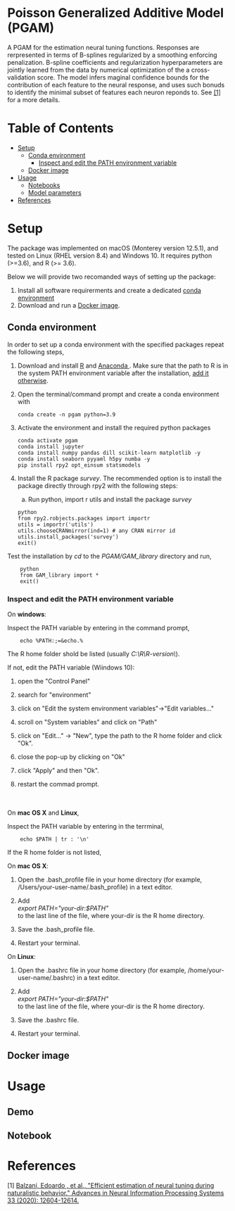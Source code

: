 Poisson Generalized Additive Model (PGAM)
=====================================


A PGAM for the estimation neural tuning functions. Responses are rerpresented in terms of B-splines regularized by a smoothing enforcing penalization. B-spline coefficients and regularization hyperparameters are jointly learned from the data by numerical optimization of the a cross-validation score. The model infers maginal confidence bounds for the contribution of each feature to the neural response, and uses such bonuds to  identify the minimal subset of features each neuron reponds to.  See [[1]](#1) for a more details.

Table of Contents
=================
* [Setup](#setup)
     * [Conda environment](#conda-environment)
     	* [Inspect and edit the PATH environment variable](#env-var)
     * [Docker image](#docker-image)
* [Usage](#usage)
   * [Notebooks](#notebooks)
   * [Model parameters](#model-parameters)
* [References](#references)


# Setup
The package was implemented on macOS (Monterey version 12.5.1), and tested on Linux (RHEL version 8.4) and Windows 10. 
It requires python (>=3.6), and R (>= 3.6). 


Below we will provide two recomanded ways of setting up the package:

1. Install all software requirerments and create a dedicated [conda environment](#conda-environment)
2. Download and run a [Docker image](#docker-image).

## Conda environment

In order to set up a conda environment with the specified packages repeat the following steps,

1. Download  and install <a href="https://www.r-project.org/">R<a> and <a href="https://www.anaconda.com/products/distribution"> Anaconda <a>. Make sure that the path to R is in the system PATH environment variable after the installation, [add it otherwise](#env-var). 

2. Open the terminal/command prompt and create a conda environment with
	
	```
	conda create -n pgam python=3.9
	```

3. Activate the environment and install the required python packages

	```
	conda activate pgam
	conda install jupyter
	conda install numpy pandas dill scikit-learn matplotlib -y
	conda install seaborn pyyaml h5py numba -y
	pip install rpy2 opt_einsum statsmodels
	```

4. Install the R package *survey*. The recommended option is to install the package directly through rpy2 with the following steps:
	<ol type="a"; start="a">
  		<li>Run python, import r utils and install the package <em>survey</em>
  		</li>
  	</ol> 
  	
  	```
	python
  	from rpy2.robjects.packages import importr
  	utils = importr('utils')
  	utils.chooseCRANmirror(ind=1) # any CRAN mirror id
  	utils.install_packages('survey')
  	exit()
	```


Test the installation by *cd* to the *PGAM/GAM_library* directory and run,

```
	python
	from GAM_library import *
	exit()
```

### Inspect and edit the PATH environment variable

On **windows**:
	
Inspect the PATH variable by entering in the command prompt,

```
	echo %PATH:;=&echo.%
```
 
The R home folder shold be listed  (usually *C:\R\R-version\\*).
 
 If not, edit the PATH variable (Wiindows 10):
 
 1. open the "Control Panel"
 
 2. search for "environment"
 
 3. click on "Edit the system environment variables"->"Edit variables..."
 
 4. scroll on "System variables" and click on "Path"
 
 5. click on "Edit..." -> "New", type the path to the R home folder and click "Ok".

 6. close the pop-up by clicking on "Ok"

 7. click "Apply" and then "Ok".

 8. restart the commad prompt.





<br><br>
On **mac OS X** and **Linux**,

Inspect the PATH variable by entering in the terrminal,
 
```
	echo $PATH | tr : '\n'
```
	

If the R home folder is not listed,

On **mac OS X**:

1. 	Open the .bash_profile file in your home directory (for example, /Users/your-user-name/.bash_profile) in a text editor.

2. 	Add <br>
	*export PATH="your-dir:$PATH"* <br>
	to the last line of the file, where your-dir is the R home directory.
	
3.	Save the .bash_profile file.

4.	Restart your terminal.
    
On **Linux**:

1.	Open the .bashrc file in your home directory (for example, /home/your-user-name/.bashrc) in a text editor.

2.	Add <br>
	*export PATH="your-dir:$PATH"* <br>
	 to the last line of the file, where your-dir is the R home directory.
	
3.	Save the .bashrc file.

4.	Restart your terminal.

  
## Docker image


# Usage

## Demo

## Notebook



# References
<a id="1">[1]</a> 
<a href="https://proceedings.neurips.cc/paper/2020/hash/94d2a3c6dd19337f2511cdf8b4bf907e-Abstract.html">
Balzani, Edoardo , et al., 
"Efficient estimation of neural tuning during naturalistic behavior."
Advances in Neural Information Processing Systems 33 (2020): 12604-12614.<a>
